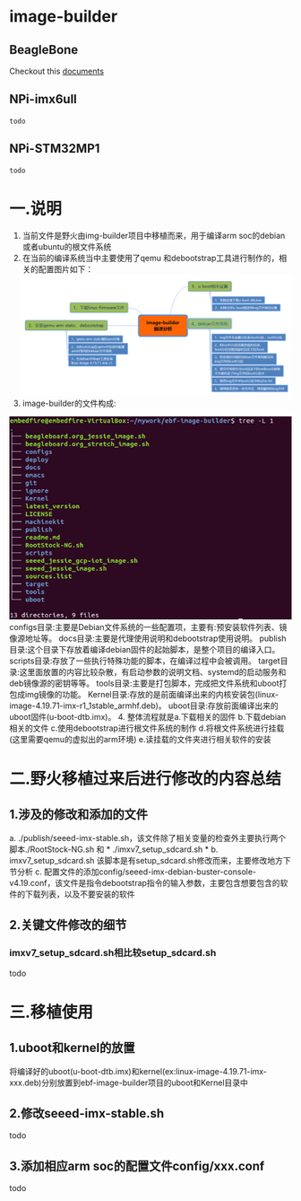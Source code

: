 # image-builder

## BeagleBone
Checkout this [documents](https://github.com/beagleboard/image-builder/blob/master/readme.md)
## NPi-imx6ull
    todo
## NPi-STM32MP1
    todo

# 一.说明
1. 当前文件是野火由img-builder项目中移植而来，用于编译arm soc的debian或者ubuntu的根文件系统
2. 在当前的编译系统当中主要使用了qemu 和debootstrap工具进行制作的，相关的配置图片如下：
 ![image-builder的构成](https://github.com/mailonghua/ebf-image-builder/blob/master/PIC/image-builder_analyze.png)
3. image-builder的文件构成:

  ![文件构成说明](https://github.com/mailonghua/ebf-image-builder/blob/master/PIC/ebf-image-builder_list.png)
configs目录:主要是Debian文件系统的一些配置项，主要有:预安装软件列表、镜像源地址等。
docs目录:主要是代理使用说明和debootstrap使用说明。
publish目录:这个目录下存放着编译debian固件的起始脚本，是整个项目的编译入口。
scripts目录:存放了一些执行特殊功能的脚本，在编译过程中会被调用。
target目录:这里面放置的内容比较杂散，有启动参数的说明文档、systemd的启动服务和deb镜像源的密钥等等。
tools目录:主要是打包脚本，完成把文件系统和uboot打包成img镜像的功能。
Kernel目录:存放的是前面编译出来的内核安装包(linux-image-4.19.71-imx-r1_1stable_armhf.deb)。
uboot目录:存放前面编译出来的uboot固件(u-boot-dtb.imx)。
4. 整体流程就是a.下载相关的固件 b.下载debian相关的文件 c.使用debootstrap进行根文件系统的制作 d.将根文件系统进行挂载(这里需要qemu的虚拟出的arm环境) e.读挂载的文件夹进行相关软件的安装


# 二.野火移植过来后进行修改的内容总结
## 1.涉及的修改和添加的文件
a. ./publish/seeed-imx-stable.sh，该文件除了相关变量的检查外主要执行两个脚本./RootStock-NG.sh 和 * ./imxv7_setup_sdcard.sh *
b. imxv7_setup_sdcard.sh  该脚本是有setup_sdcard.sh修改而来，主要修改地方下节分析
c. 配置文件的添加config/seeed-imx-debian-buster-console-v4.19.conf，该文件是指令debootstrap指令的输入参数，主要包含想要包含的软件的下载列表，以及不要安装的软件
## 2.关键文件修改的细节
### imxv7_setup_sdcard.sh相比较setup_sdcard.sh
todo
# 三.移植使用
## 1.uboot和kernel的放置
将编译好的uboot(u-boot-dtb.imx)和kernel(ex:linux-image-4.19.71-imx-xxx.deb)分别放置到ebf-image-builder项目的uboot和Kernel目录中
## 2.修改seeed-imx-stable.sh
todo
## 3.添加相应arm soc的配置文件config/xxx.conf
todo
